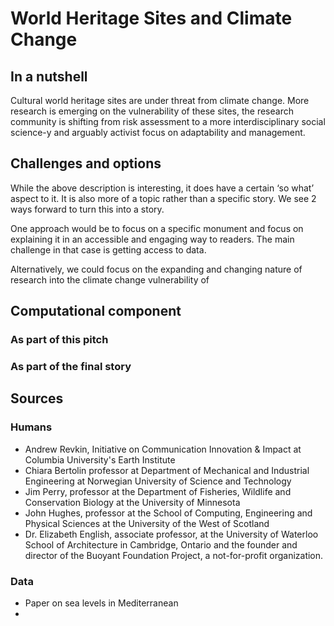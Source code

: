 # World Heritage Sites and Climate Change

## In a nutshell

Cultural world heritage sites are under threat from climate change. More research is emerging on the vulnerability of these sites, the research community is shifting from risk assessment to a more interdisciplinary social science-y and arguably activist focus on adaptability and management.

## Challenges and options

While the above description is interesting, it does have a certain ‘so what’ aspect to it. It is also more of a topic rather than a specific story. We see 2 ways forward to turn this into a story.

One approach would be to focus on a specific monument and focus on explaining it in an accessible and engaging way to readers. The main challenge in that case is getting access to data.

Alternatively, we could focus on the expanding and changing nature of research into the climate change vulnerability of 

## Computational component

### As part of this pitch

### As part of the final story


## Sources

### Humans

- Andrew Revkin, Initiative on Communication Innovation & Impact at Columbia University's Earth Institute
- Chiara Bertolin professor at Department of Mechanical and Industrial Engineering at Norwegian University of Science and Technology
- Jim Perry, professor at the Department of Fisheries, Wildlife and Conservation Biology at the University of Minnesota
- John Hughes, professor at the School of Computing, Engineering and Physical Sciences at the University of the West of Scotland
- Dr. Elizabeth English, associate professor, at the University of Waterloo School of Architecture in Cambridge, Ontario and the founder and director of the Buoyant Foundation Project, a not-for-profit organization.


### Data

- Paper on sea levels in Mediterranean
-
